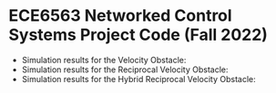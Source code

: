 # ECE6563 Networked Control Systems Project Code (Fall 2022)

 - Simulation results for the Velocity Obstacle:
 - Simulation results for the Reciprocal Velocity Obstacle:
 - Simulation results for the Hybrid Reciprocal Velocity Obstacle:
